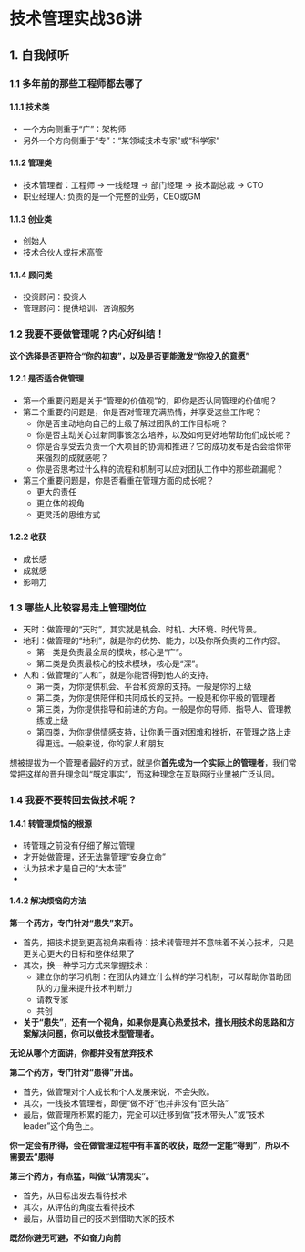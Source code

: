 # 技术管理实战36讲



## 1. 自我倾听

### 1.1 多年前的那些工程师都去哪了

#### 1.1.1 技术类

- 一个方向侧重于“广”：架构师
- 另外一个方向侧重于“专”：“某领域技术专家”或“科学家”



#### 1.1.2 管理类

- 技术管理者：工程师 -> 一线经理 -> 部门经理 -> 技术副总裁 -> CTO
- 职业经理人: 负责的是一个完整的业务，CEO或GM



#### 1.1.3 创业类

- 创始人
- 技术合伙人或技术高管



#### 1.1.4 顾问类

- 投资顾问：投资人
- 管理顾问：提供培训、咨询服务



### 1.2 我要不要做管理呢？内心好纠结！

**这个选择是否更符合“你的初衷”，以及是否更能激发“你投入的意愿”**

#### 1.2.1 是否适合做管理

- 第一个重要问题是关于“管理的价值观”的，即你是否认同管理的价值呢？
- 第二个重要的问题是，你是否对管理充满热情，并享受这些工作呢？
  - 你是否主动地向自己的上级了解过团队的工作目标呢？
  - 你是否主动关心过新同事该怎么培养，以及如何更好地帮助他们成长呢？
  - 你是否享受去负责一个大项目的协调和推进？它的成功发布是否会给你带来强烈的成就感呢？
  - 你是否思考过什么样的流程和机制可以应对团队工作中的那些疏漏呢？
- 第三个重要问题是，你是否看重在管理方面的成长呢？
  -  更大的责任
  - 更立体的视角
  - 更灵活的思维方式



#### 1.2.2 收获

- 成长感
- 成就感
- 影响力



### 1.3 哪些人比较容易走上管理岗位

- 天时：做管理的“天时”，其实就是机会、时机、大环境、时代背景。
- 地利：做管理的“地利”，就是你的优势、能力，以及你所负责的工作内容。
  - 第一类是负责最全局的模块，核心是“广”。
  - 第二类是负责最核心的技术模块，核心是“深”。
- 人和：做管理的“人和”，就是你能否得到他人的支持。
  - 第一类，为你提供机会、平台和资源的支持。一般是你的上级
  - 第二类，为你提供陪伴和共同成长的支持。一般是和你平级的管理者
  - 第三类，为你提供指导和前进的方向。一般是你的导师、指导人、管理教练或上级
  - 第四类，为你提供情感支持，让你勇于面对困难和挫折，在管理之路上走得更远。一般来说，你的家人和朋友

想被提拔为一个管理者最好的方式，就是你**首先成为一个实际上的管理者**，我们常常把这样的晋升理念叫“既定事实”，而这种理念在互联网行业里被广泛认同。



### 1.4 我要不要转回去做技术呢？

#### 1.4.1 转管理烦恼的根源

- 转管理之前没有仔细了解过管理
- 才开始做管理，还无法靠管理“安身立命”
- 认为技术才是自己的“大本营”
- 

#### 1.4.2 解决烦恼的方法

**第一个药方，专门针对“患失”来开。**

- 首先，把技术提到更高视角来看待：技术转管理并不意味着不关心技术，只是更关心更大的目标和整体结果了
- 其次，换一种学习方式来掌握技术：
  - 建立你的学习机制：在团队内建立什么样的学习机制，可以帮助你借助团队的力量来提升技术判断力
  - 请教专家
  - 共创
- **关于“患失”，还有一个视角，如果你是真心热爱技术，擅长用技术的思路和方案解决问题，你可以做技术型管理者。**

**无论从哪个方面讲，你都并没有放弃技术**



**第二个药方，专门针对“患得”开出。**

- 首先，做管理对个人成长和个人发展来说，不会失败。
- 其次，一线技术管理者，即便“做不好”也并非没有“回头路”
- 最后，做管理所积累的能力，完全可以迁移到做“技术带头人”或“技术 leader”这个角色上。

**你一定会有所得，会在做管理过程中有丰富的收获，既然一定能“得到”，所以不需要去“患得**



**第三个药方，有点猛，叫做“认清现实”。**

- 首先，从目标出发去看待技术
- 其次，从评估的角度去看待技术
- 最后，从借助自己的技术到借助大家的技术

**既然你避无可避，不如奋力向前**